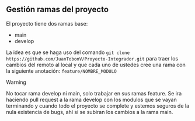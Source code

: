 ## Gestión ramas del proyecto

El proyecto tiene dos ramas base: 
 - main
 - develop

La idea es que se haga uso del comando ``git clone https://github.com/JuanTobonV/Proyecto-Integrador.git`` para traer los cambios del remoto al local y que cada uno de ustedes cree una rama con la siguiente anotación: ``feature/NOMBRE_MODULO`` 

> [!WARNING]
> No tocar rama develop ni main, solo trabajar en sus ramas feature. Se ira haciendo pull request a la rama develop con los modulos que se vayan terminando y cuando todo el proyecto se complete y estemos seguros de la nula existencia de bugs,
> ahí si se subiran los cambios a la rama main.
